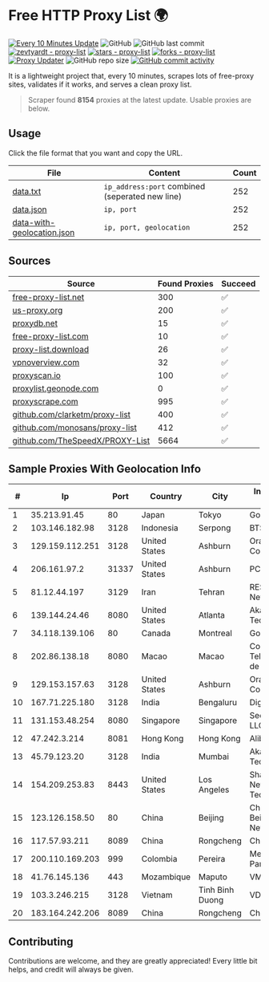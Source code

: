 
# Free HTTP Proxy List 🌍

[![Every 10 Minutes Update](https://github.com/mertguvencli/http-proxy-list/actions/workflows/main.yml/badge.svg?branch=main)](https://github.com/mertguvencli/http-proxy-list/actions/workflows/main.yml)
![GitHub](https://img.shields.io/github/license/mertguvencli/http-proxy-list)
![GitHub last commit](https://img.shields.io/github/last-commit/mertguvencli/http-proxy-list)
[![zevtyardt - proxy-list](https://img.shields.io/static/v1?label=zevtyardt&message=proxy-list&color=blue&logo=github)](https://github.com/zevtyardt/proxy-list "Go to GitHub repo")
[![stars - proxy-list](https://img.shields.io/github/stars/zevtyardt/proxy-list?style=social)](https://github.com/zevtyardt/proxy-list)
[![forks - proxy-list](https://img.shields.io/github/forks/zevtyardt/proxy-list?style=social)](https://github.com/zevtyardt/proxy-list)
[![Proxy Updater](https://github.com/zevtyardt/proxy-list/workflows/Proxy%20Updater/badge.svg)](https://github.com/zevtyardt/proxy-list/actions?query=workflow:"Proxy+Updater")
![GitHub repo size](https://img.shields.io/github/repo-size/zevtyardt/proxy-list)
[![GitHub commit activity](https://img.shields.io/github/commit-activity/m/zevtyardt/proxy-list?logo=commits)](https://github.com/zevtyardt/proxy-list/commits/main)

It is a lightweight project that, every 10 minutes, scrapes lots of free-proxy sites, validates if it works, and serves a clean proxy list.

> Scraper found **8154** proxies at the latest update. Usable proxies are below.

## Usage

Click the file format that you want and copy the URL.

|File|Content|Count|
|----|-------|-----|
|[data.txt](https://raw.githubusercontent.com/mertguvencli/http-proxy-list/main/proxy-list/data.txt)|`ip_address:port` combined (seperated new line)|252|
|[data.json](https://raw.githubusercontent.com/mertguvencli/http-proxy-list/main/proxy-list/data.json)|`ip, port`|252|
|[data-with-geolocation.json](https://raw.githubusercontent.com/mertguvencli/http-proxy-list/main/proxy-list/data-with-geolocation.json)|`ip, port, geolocation`|252|

## Sources

|Source|Found Proxies|Succeed|
|------|-------------|-------|
|[free-proxy-list.net](https://free-proxy-list.net)|300|✅|
|[us-proxy.org](https://www.us-proxy.org)|200|✅|
|[proxydb.net](http://proxydb.net)|15|✅|
|[free-proxy-list.com](https://free-proxy-list.com/?page=&port=&type%5B%5D=http&type%5B%5D=https&up_time=0&search=Search)|10|✅|
|[proxy-list.download](https://www.proxy-list.download/HTTP)|26|✅|
|[vpnoverview.com](https://vpnoverview.com/privacy/anonymous-browsing/free-proxy-servers)|32|✅|
|[proxyscan.io](https://www.proxyscan.io)|100|✅|
|[proxylist.geonode.com](https://proxylist.geonode.com/api/proxy-list?limit=300&page=1&sort_by=lastChecked&sort_type=desc&protocols=http,https)|0|✅|
|[proxyscrape.com](https://api.proxyscrape.com/v2/?request=displayproxies&protocol=http&timeout=10000&country=all&ssl=all&anonymity=all)|995|✅|
|[github.com/clarketm/proxy-list](https://raw.githubusercontent.com/clarketm/proxy-list/master/proxy-list-raw.txt)|400|✅|
|[github.com/monosans/proxy-list](https://raw.githubusercontent.com/monosans/proxy-list/main/proxies/http.txt)|412|✅|
|[github.com/TheSpeedX/PROXY-List](https://raw.githubusercontent.com/TheSpeedX/PROXY-List/master/http.txt)|5664|✅|


## Sample Proxies With Geolocation Info

|#|Ip|Port|Country|City|Internet Service Provider|
|-|--|----|-------|----|-------------------------|
|1|35.213.91.45|80|Japan|Tokyo|Google LLC|
|2|103.146.182.98|3128|Indonesia|Serpong|BTSNET|
|3|129.159.112.251|3128|United States|Ashburn|Oracle Corporation|
|4|206.161.97.2|31337|United States|Ashburn|PCCW Global, Inc.|
|5|81.12.44.197|3129|Iran|Tehran|RESPINA Networks|
|6|139.144.24.46|8080|United States|Atlanta|Akamai Technologies, Inc.|
|7|34.118.139.106|80|Canada|Montreal|Google LLC|
|8|202.86.138.18|8080|Macao|Macao|Companhia de Telecomunicacoes de Macau|
|9|129.153.157.63|3128|United States|Ashburn|Oracle Corporation|
|10|167.71.225.180|3128|India|Bengaluru|DigitalOcean, LLC|
|11|131.153.48.254|8080|Singapore|Singapore|Secured Servers LLC|
|12|47.242.3.214|8081|Hong Kong|Hong Kong|Alibaba.com LLC|
|13|45.79.123.20|3128|India|Mumbai|Akamai Technologies, Inc.|
|14|154.209.253.83|8443|United States|Los Angeles|Shanghai Ruisu Network Technology|
|15|123.126.158.50|80|China|Beijing|China Unicom Beijing Province Network|
|16|117.57.93.211|8089|China|Rongcheng|Chinanet|
|17|200.110.169.203|999|Colombia|Pereira|Media Commerce Partners S.A|
|18|41.76.145.136|443|Mozambique|Maputo|VM  S.A|
|19|103.3.246.215|3128|Vietnam|Tinh Binh Duong|VDATA|
|20|183.164.242.206|8089|China|Rongcheng|Chinanet|



## Contributing

Contributions are welcome, and they are greatly appreciated! Every
little bit helps, and credit will always be given.

